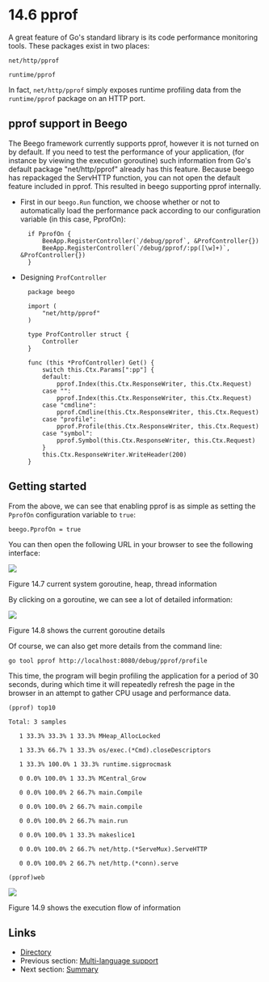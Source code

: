 # 14.6 pprof

A great feature of Go's standard library is its code performance monitoring tools. These packages exist in two places:

```text
net/http/pprof

runtime/pprof
```

In fact, `net/http/pprof` simply exposes runtime profiling data from the `runtime/pprof` package on an HTTP port.

## pprof support in Beego

The Beego framework currently supports pprof, however it is not turned on by default. If you need to test the performance of your application, \(for instance by viewing the execution goroutine\) such information from Go's default package "net/http/pprof" already has this feature. Because beego has repackaged the ServHTTP function, you can not open the default feature included in pprof. This resulted in beego supporting pprof internally.

* First in our `beego.Run` function, we choose whether or not to automatically load the performance pack according to our configuration variable \(in this case, PprofOn\):

  ```text
    if PprofOn {
        BeeApp.RegisterController(`/debug/pprof`, &ProfController{})
        BeeApp.RegisterController(`/debug/pprof/:pp([\w]+)`, &ProfController{})
    }
  ```

* Designing `ProfController`

  ```text
    package beego

    import (
        "net/http/pprof"
    )

    type ProfController struct {
        Controller
    }

    func (this *ProfController) Get() {
        switch this.Ctx.Params[":pp"] {
        default:
            pprof.Index(this.Ctx.ResponseWriter, this.Ctx.Request)
        case "":
            pprof.Index(this.Ctx.ResponseWriter, this.Ctx.Request)
        case "cmdline":
            pprof.Cmdline(this.Ctx.ResponseWriter, this.Ctx.Request)
        case "profile":
            pprof.Profile(this.Ctx.ResponseWriter, this.Ctx.Request)
        case "symbol":
            pprof.Symbol(this.Ctx.ResponseWriter, this.Ctx.Request)
        }
        this.Ctx.ResponseWriter.WriteHeader(200)
    }
  ```

## Getting started

From the above, we can see that enabling pprof is as simple as setting the `PprofOn` configuration variable to `true`:

```text
beego.PprofOn = true
```

You can then open the following URL in your browser to see the following interface:

![](https://github.com/boekan/build-web-application-with-golang/tree/5d43949b09c6a2cf35b87903aba06669a01a6f35/en/images/14.6.pprof.png?raw=true)

Figure 14.7 current system goroutine, heap, thread information

By clicking on a goroutine, we can see a lot of detailed information:

![](https://github.com/boekan/build-web-application-with-golang/tree/5d43949b09c6a2cf35b87903aba06669a01a6f35/en/images/14.6.pprof2.png?raw=true)

Figure 14.8 shows the current goroutine details

Of course, we can also get more details from the command line:

```text
go tool pprof http://localhost:8080/debug/pprof/profile
```

This time, the program will begin profiling the application for a period of 30 seconds, during which time it will repeatedly refresh the page in the browser in an attempt to gather CPU usage and performance data.

```text
(pprof) top10

Total: 3 samples

   1 33.3% 33.3% 1 33.3% MHeap_AllocLocked

   1 33.3% 66.7% 1 33.3% os/exec.(*Cmd).closeDescriptors

   1 33.3% 100.0% 1 33.3% runtime.sigprocmask

   0 0.0% 100.0% 1 33.3% MCentral_Grow

   0 0.0% 100.0% 2 66.7% main.Compile

   0 0.0% 100.0% 2 66.7% main.compile

   0 0.0% 100.0% 2 66.7% main.run

   0 0.0% 100.0% 1 33.3% makeslice1

   0 0.0% 100.0% 2 66.7% net/http.(*ServeMux).ServeHTTP

   0 0.0% 100.0% 2 66.7% net/http.(*conn).serve    

(pprof)web
```

![](https://github.com/boekan/build-web-application-with-golang/tree/5d43949b09c6a2cf35b87903aba06669a01a6f35/en/images/14.6.pprof3.png?raw=true)

Figure 14.9 shows the execution flow of information

## Links

* [Directory](preface.md)
* Previous section: [Multi-language support](14.5.md)
* Next section: [Summary](14.7.md)

